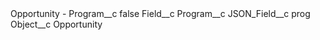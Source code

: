 <?xml version="1.0" encoding="UTF-8"?>
<CustomMetadata xmlns="http://soap.sforce.com/2006/04/metadata" xmlns:xsi="http://www.w3.org/2001/XMLSchema-instance" xmlns:xsd="http://www.w3.org/2001/XMLSchema">
    <label>Opportunity - Program__c</label>
    <protected>false</protected>
    <values>
        <field>Field__c</field>
        <value xsi:type="xsd:string">Program__c</value>
    </values>
    <values>
        <field>JSON_Field__c</field>
        <value xsi:type="xsd:string">prog</value>
    </values>
    <values>
        <field>Object__c</field>
        <value xsi:type="xsd:string">Opportunity</value>
    </values>
</CustomMetadata>
